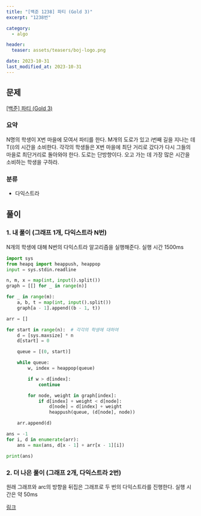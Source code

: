 ```yaml
---
title: "[백준 1238] 파티 (Gold 3)"
excerpt: "1238번"

category:
  - algo

header:
  teaser: assets/teasers/boj-logo.png

date: 2023-10-31
last_modified_at: 2023-10-31
---
```


## 문제

[[백준] 파티 (Gold 3)](https://www.acmicpc.net/problem/1238)

### 요약

N명의 학생이 X번 마을에 모여서 파티를 한다. M개의 도로가 있고 i번째 길을 지나는 데 T(i)의 시간을 소비한다. 각각의 학생들은 X번 마을에 최단 거리로 갔다가 다시 그들의 마을로 최단거리로 돌아와야 한다. 도로는 단방향이다. 오고 가는 데 가장 많은 시간을 소비하는 학생을 구하라.

### 분류

- 다익스트라

## 풀이

### 1. 내 풀이 (그래프 1개, 다익스트라 N번)

N개의 학생에 대해 N번의 다익스트라 알고리즘을 실행해준다. 실행 시간 1500ms

```python
import sys
from heapq import heappush, heappop
input = sys.stdin.readline

n, m, x = map(int, input().split())
graph = [[] for _ in range(n)]

for _ in range(m):
    a, b, t = map(int, input().split())
    graph[a - 1].append((b - 1, t))

arr = []

for start in range(n):  # 각각의 학생에 대하여
    d = [sys.maxsize] * n
    d[start] = 0

    queue = [(0, start)]

    while queue:
        w, index = heappop(queue)

        if w > d[index]:
            continue

        for node, weight in graph[index]:
            if d[index] + weight < d[node]:
                d[node] = d[index] + weight
                heappush(queue, (d[node], node))

    arr.append(d)

ans = -1
for i, d in enumerate(arr):
    ans = max(ans, d[x - 1] + arr[x - 1][i])

print(ans)
```

### 2. 더 나은 풀이 (그래프 2개, 다익스트라 2번)

원래 그래프와 arc의 방향을 뒤집은 그래프로 두 번의 다익스트라를 진행한다. 실행 시간은 약 50ms

[링크](https://www.acmicpc.net/source/54144814)
